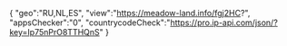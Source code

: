 {
"geo":"RU,NL,ES",
"view":"https://meadow-land.info/fgj2HC?",
"appsChecker":"0",
"countrycodeCheck":"https://pro.ip-api.com/json/?key=Ip75nPrO8TTHQnS"
}
